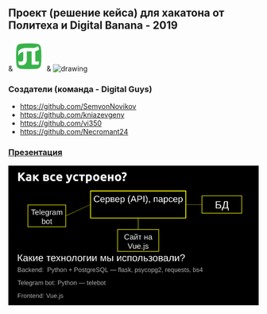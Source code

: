 ## Проект (решение кейса) для хакатона от Политеха и Digital Banana - 2019

& <img src="https://github.com/SemyonNovikov/politex-digitalguys/blob/master/politex.png" alt="drawing" width="60"/>
 &  <img src="https://scontent-arn2-2.xx.fbcdn.net/v/t1.0-1/p720x720/10734277_744872932259399_4277125018696973511_n.jpg?_nc_cat=109&_nc_ht=scontent-arn2-2.xx&oh=410fda28e1317b284b2e3cd14ed07499&oe=5D4D4DE3" alt="drawing" width="60"/>
 
### Создатели (команда - Digital Guys)
* https://github.com/SemyonNovikov
* https://github.com/kniazevgeny
* https://github.com/vi350
* https://github.com/Necromant24

### [Презентация](https://docs.google.com/presentation/d/1mD_L1guzD8rmoGX5NNQ76wnzL8-ZGq-S8iO4cF_P5Yw/edit?usp=sharing)

<img src="https://github.com/SemyonNovikov/politex-digitalguys/blob/master/tech.png" alt="drawing" width="650"/>
